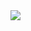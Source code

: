 <a href="https://codecov.io/gh/joker2017/mini_work_k8s" > 
 <img src="https://codecov.io/gh/joker2017/mini_work_k8s/graph/badge.svg?token=88NZMRH8CR"/> 
 </a>
 
 
